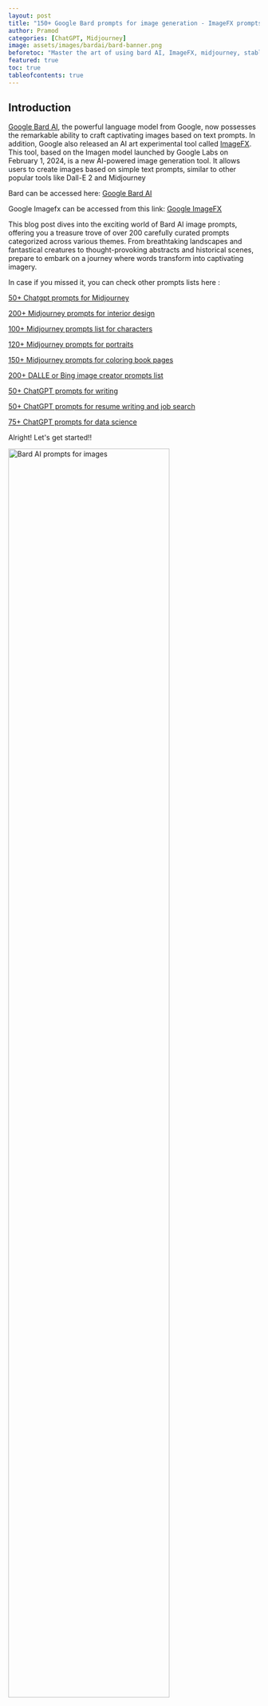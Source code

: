 ```yaml
---
layout: post
title: "150+ Google Bard prompts for image generation - ImageFX prompts for AI Art"
author: Pramod
categories: [ChatGPT, Midjourney]
image: assets/images/bardai/bard-banner.png
beforetoc: "Master the art of using bard AI, ImageFX, midjourney, stable difussion or DALL-E-2 with creative image prompts"
featured: true
toc: true
tableofcontents: true
---
```


## Introduction

[Google Bard AI](https://bard.google.com/), the powerful language model from
Google, now possesses the remarkable ability to craft captivating images based
on text prompts. In addition, Google also released an AI art experimental tool
called [ImageFX](https://aitestkitchen.withgoogle.com/tools/image-fx). This
tool, based on the Imagen model launched by Google Labs on February 1, 2024, is
a new AI-powered image generation tool. It allows users to create images based
on simple text prompts, similar to other popular tools like Dall-E 2 and
Midjourney

Bard can be accessed here: [Google Bard AI](https://bard.google.com/)

Google Imagefx can be accessed from this link: [Google ImageFX](https://aitestkitchen.withgoogle.com/tools/image-fx) 

This blog post dives into the exciting world of Bard AI image prompts, offering
you a treasure trove of over 200 carefully curated prompts categorized across
various themes. From breathtaking landscapes and fantastical creatures to
thought-provoking abstracts and historical scenes, prepare to embark on a
journey where words transform into captivating imagery.

In case if you missed it, you can check other prompts lists here :

[50+ Chatgpt prompts for Midjourney](/chatgpt-prompts-for-midjourney/)

[200+ Midjourney prompts for interior design](/midjourney-prompts-for-interior-design/)

[100+ Midjourney prompts list for characters](/midjourney-prompts-for-characters/)

[120+ Midjourney prompts for portraits](/midjourney-prompts-for-portraits/)

[150+ Midjourney prompts for coloring book pages](/midjourney-prompts-for-coloring-books/)

[200+ DALLE or Bing image creator prompts list](/dalle-bing-image-prompt-ideas/)

[50+ ChatGPT prompts for writing](/chatgpt-prompts-for-writing/)

[50+ ChatGPT prompts for resume writing and job search](/chatgpt-prompts-for-resume/)

[75+ ChatGPT prompts for data science](/chatgpt-prompts-for-data-science/)

Alright! Let's get started!!

<img class="img-fluid" src="/assets/images/bardai/bard-image1.png" alt="Bard AI prompts for images" style="width:80%;">

> A steaming cup of coffee with latte art, its aroma filling the air.

<hr>

<a href="https://etsy.me/3GUkPIH"><img src="/assets/images/midjourney-prompts-cover.jpg" alt="1600+ midjourney prompts free download" style="width:80%;"></a>
<br>

<img class="img-fluid" src="/assets/images/bardai/bard-image2.png" alt="Bard AI prompts for image 2" style="width:80%;">

> A sense of nostalgia, evoked by a vintage object or childhood memory.

<img class="img-fluid" src="/assets/images/bardai/bard-image6.png" alt="Bard AI prompts for image 2" style="width:80%;">

> Cascading waterfalls shrouded in mist, sunlight filtering through vibrant autumn foliage.

## 200+ Bard AI Image Prompts

### Nature & Landscapes:

1. Cascading waterfalls shrouded in mist, sunlight filtering through vibrant autumn foliage.
2. A lone cabin nestled peacefully amidst snow-capped mountains, smoke curling from the chimney.
3. A majestic underwater coral reef teeming with colorful fish and bioluminescent creatures.
4. A panoramic view of the Milky Way galaxy, its stars sparkling against a deep purple canvas.
5. A hidden grotto illuminated by shafts of sunlight, revealing crystal-clear water and lush ferns.
6. A vast volcanic landscape, lava flowing down its slopes and smoke billowing into the sky.
7. A peaceful meadow at sunrise, dew-kissed wildflowers swaying gently in the morning breeze.
8. A stormy ocean coastline, waves crashing against jagged rocks and dark clouds casting dramatic shadows.
9. A mystical forest bathed in moonlight, ancient trees shrouded in mist and glowing mushrooms dotting the forest floor.
10. A vibrant coral reef teeming with diverse marine life, sunlight filtering through the crystal-clear water.

<img class="img-fluid" src="/assets/images/bardai/bard-image5.png" alt="Bard AI prompts for fantasy">

> A fire-breathing dragon soaring through a stormy sky, lightning illuminating its powerful scales.

### Fantasy & Mythical:

11. A fire-breathing dragon soaring through a stormy sky, lightning illuminating its powerful scales.
12. A hidden fairy village nestled among giant mushrooms, tiny lights illuminating the pathway.
13. A majestic unicorn resting in a serene meadow, bathed in the golden light of sunset.
14. A fierce battle between a valiant knight and a monstrous creature, sparks flying from their clashing weapons.
15. A lone mermaid singing on a moonlit clifftop, her voice echoing across the vast ocean.
16. A mystical portal shimmering with energy, leading to an unknown and fantastical world.
17. A mischievous group of fairies playing hide-and-seek amongst blooming flowers.
18. A towering troll guarding a bridge over a deep and mysterious river.
19. A hidden city built into the trunk of a colossal tree, its inhabitants living in harmony with nature.
20. A legendary phoenix rising from the ashes, its wings ablaze with fire and hope.

### Abstract & Conceptual:

21. A kaleidoscope of vibrant colors swirling and morphing, representing the flow of creativity.
22. A single thought bubble floating against a stark white background, filled with intricate details and symbols.
23. A spiral staircase ascending into the unknown, representing the journey of self-discovery.
24. A cracked mirror reflecting multiple distorted versions of the same image, representing different perspectives.
25. A mathematical equation transformed into a vibrant landscape, blurring the lines between science and art.
26. A swarm of butterflies painted in a mosaic of colors, representing the beauty and fragility of life.
27. A single raindrop falling onto a still pond, creating ripples that expand outward.
28. A burning candle casting a warm glow, symbolizing hope and resilience in the darkness.
29. A tree with its roots exposed, representing the foundation and interconnection of all living things.
30. A pair of hands reaching out to each other, symbolizing connection and compassion.

<img class="img-fluid" src="/assets/images/bardai/bard-image3.png" alt="Bard AI prompts for fantasy photorealistic">
> a photorealistic dog wearing cow boy hat on a busy street

### Science & Technology:

31. A futuristic cityscape with towering skyscrapers and flying vehicles, bathed in the neon glow of lights.
32. A close-up of a DNA molecule, its intricate structure revealing the building blocks of life.
33. A rocket launching into space, leaving a trail of fire and smoke against a starry sky.
34. A robotic arm carefully assembling a complex machine, sparks flying from its welds.
35. A microscopic view of a virus, its intricate details revealing the invisible world around us.

<img class="img-fluid" src="/assets/images/bardai/bard-image4.png" alt="Bard AI prompts for fantasy photorealistic science prompts">
> A microscopic view of a virus, its intricate details revealing the invisible world around us.

### History & Culture:

35. A bustling marketplace in ancient Rome, merchants selling goods and people bartering their wares.
36. A detailed portrait of a historical figure, capturing their essence and personality through their expression.
37. A grand palace from a bygone era, its majestic architecture reflecting the power and opulence of a past civilization.
38. A traditional Japanese tea ceremony, showcasing the elegance and mindfulness of the ritual.
39. A vibrant street scene in a modern city, capturing the diversity and energy of urban life.
40. A peaceful protest march advocating for social justice, showcasing the power of unity and collective action.
41. A bustling Renaissance marketplace, artists displaying their paintings and sculptures amidst lively crowds.
42. A glimpse into the daily life of a medieval peasant, showcasing their work, home, and family.
43. A dramatic depiction of a historical battle, showcasing the chaos and bravery of the moment.
44. A photorealistic portrait of a historical figure in modern clothing, imagining them in a contemporary setting.

### Animals & Wildlife:

45. A majestic lion basking in the golden light of the savanna, its mane flowing in the wind.
46. A playful group of otters frolicking in a river, their sleek bodies glistening in the sun.
47. A close-up of a butterfly's colorful wings, showcasing the intricate patterns and textures.
48. A majestic bald eagle soaring through the sky, its powerful wings spread wide.
49. A playful group of puppies tumbling in a field of wildflowers, their joy evident in their expressions.
50. A majestic elephant standing tall in a lush forest, its tusks gleaming in the sunlight.
51. A photorealistic image of a mythical creature, like a griffin or a phoenix, brought to life.
52. A close-up of a chameleon blending seamlessly into its surroundings, showcasing its amazing camouflage abilities.
53. A group of penguins huddled together on a snowy Antarctic landscape, their black and white feathers contrasting with the blue ice.
54. A playful scene of a dog and a cat cuddling together, showcasing the unlikely friendship between these two animals.

### Food & Beverages:

55. A mouthwatering slice of freshly baked pizza, with melted cheese, pepperoni, and a crispy crust.
56. A steaming cup of coffee with latte art, its aroma filling the air.
57. A colorful still life of fresh fruits and vegetables from a farmer's market.
58. A decadent chocolate cake dripping with ganache, adorned with fresh berries.
59. A sushi platter beautifully arranged, with various colorful pieces and artistic garnishes.
60. A traditional bowl of ramen, with steam rising from the rich broth and noodles.
61. A close-up of a juicy burger with melted cheese, dripping mustard, and fresh toppings.
62. A glass of wine swirling in a crystal goblet, its color reflecting the light.
63. A festive scene of a holiday table laden with traditional dishes and desserts.
64. A steaming cup of hot cocoa with marshmallows, perfect for a cozy winter evening.

### Objects & Still Lifes:

65. A vintage camera lying on a stack of old books, with warm sunlight streaming through the window.
66. A pair of worn leather boots by a crackling fireplace, evoking a feeling of comfort and adventure.
67. A globe of the world resting on a wooden desk, symbolizing exploration and discovery.
68. A stack of colorful paintbrushes resting against a palette, ready to create art.
69. A vintage typewriter with a blank sheet of paper, inviting stories to be written.
70. A stack of vinyl records with classic album covers, evoking nostalgia for the past.
71. A pair of ballet shoes tied neatly together, representing grace and dedication.
72. A worn teddy bear lying on a child's bed, symbolizing comfort and childhood memories.
73. A vintage telescope pointed towards the starry night sky, sparking curiosity about the universe.
74. A stack of old photographs in a dusty album, filled with stories and memories of the past.

### Emotions & Experiences:

75. A person feeling overjoyed, jumping in the air with their arms outstretched.
76. A feeling of peace and tranquility, depicted by a serene landscape or calm waters.
77. A person feeling lost and alone, wandering through a foggy forest or empty cityscape.
78. A sense of nostalgia, evoked by a vintage object or childhood memory.
79. A feeling of love and connection, represented by two people embracing or a happy family scene.
80. A feeling of anger and connection towards innocent dog.

### Fine Art & Architecture:

81. A vibrant Van Gogh-inspired landscape with swirling brushstrokes and bold colors.
82. A detailed Renaissance portrait capturing the emotion and personality of the subject.
83. A photorealistic image of a famous artwork reimagined in a modern setting.
84. A majestic Gothic cathedral towering over a quaint village, bathed in the golden light of sunset.
85. A minimalist Japanese garden with carefully placed rocks, sand, and bonsai trees.
86. A bustling street scene in a European city, showcasing its unique architecture and cultural atmosphere.
87. A detailed interior of a historical building, capturing its grandeur and intricate details.
88. A surreal dreamscape inspired by the works of Salvador Dalí, blurring the lines between reality and imagination.
89. A photorealistic image of a famous sculpture brought to life, interacting with its surroundings.
90. A modern art installation using light, sound, and movement to create a unique sensory experience.

### People & Portraits:

91. A diverse group of friends laughing and having fun together, representing unity and friendship.
92. A close-up portrait of a person with a unique expression, capturing their character and story.
93. A person lost in thought, gazing out at a vast landscape, representing introspection and contemplation.
94. A child playing joyfully, showcasing the innocence and wonder of childhood.
95. A person working passionately on their craft, representing dedication and pursuit of dreams.
96. A diverse group of people protesting for social justice, showcasing the power of collective action.
97. A close-up portrait of a person with a disability, challenging stereotypes and celebrating diversity.
98. A person in traditional clothing from their culture, showcasing their heritage and identity.
99. A group of people from different generations interacting and sharing stories, highlighting the power of connection.
100.  A person experiencing a moment of pure joy, like riding a bike or dancing in the rain.

### Miscellaneous:

101. A photorealistic image of a famous landmark reimagined in a different time period or setting.
102. A detailed diagram of a complex machine or natural phenomenon, revealing its inner workings.
103. A collage of images representing a specific theme or emotion, like hope, fear, or love.
104. A photorealistic image of a mythical creature brought to life, interacting with its surroundings.
105. A pixel art scene reminiscent of classic video games, evoking nostalgia and childhood memories.
106. A detailed map of a fictional world, complete with cities, mountains, and hidden treasures.
107. A scene from a dream, capturing its surreal and nonsensical nature.
108. A close-up of a microscopic world, revealing the unseen beauty and complexity of nature.
109. A time-lapse image of a city or natural landscape, showcasing the passage of time.
110. A detailed illustration of a fictional creature, like a dragon or a unicorn.

### Bonus: Open-Ended Prompts:

111. Describe your perfect day in vivid detail.
112. Imagine a world where technology allows us to travel to other planets. What would it look like?
113. What does the future hold for humanity? Create a visual representation of your vision.
114. Describe your deepest fear and turn it into a powerful image.
115. Imagine a world where animals can talk. What would they say?
116. Create an image that represents the meaning of life.
117. What does love look like? Capture it in a single image.
118. Imagine a world without war or conflict. What would it look like?
119. Create an image that represents your wildest dream.
120. What inspires you most? Create an image that captures that feeling.
121. A hidden waterfall shrouded in mist deep within a lush rainforest.
122. A breathtaking view of the aurora borealis dancing across the arctic sky.
123. A vibrant coral reef teeming with colorful fish illuminated by shafts of sunlight.
124. A vast desert landscape with towering sand dunes under a starry night sky.
125. A peaceful meadow in the early morning dew, with the sun rising over distant mountains.
126. A stormy ocean coastline with crashing waves and seagulls soaring through the wind.
127. A vibrant jungle canopy filled with exotic plants and animals, sunlight filtering through the leaves.
128. A majestic glacier calving into a turquoise glacial lake, surrounded by snow-capped peaks.
129. A vibrant autumn forest with leaves ablaze in red, orange, and yellow hues.
130. A panoramic view of a volcanic crater spewing smoke and lava, illuminated by the fiery glow.
131. A mermaid swimming through a sunken city inhabited by mythical creatures.
132. A fierce battle between a wizard and a dragon, spells clashing in the air.
133. A hidden fairy village nestled among bioluminescent mushrooms in a moonlit forest.
134. A majestic phoenix rising from the ashes, its wings shimmering with vibrant colors.
135. A mischievous group of goblins playing pranks on unsuspecting travelers in a dark forest.
136. A portal to another dimension shimmering with energy, revealing a glimpse of a fantastical world.
137. A lone knight on a quest, riding through a vast and mysterious landscape.
138. A mythical creature from ancient folklore brought to life, interacting with a modern setting.
139. A hidden library filled with magical books and ancient scrolls, glowing with otherworldly light.
140. A prophecy written in runes on a weathered stone tablet, hinting at a hidden destiny.
141. A kaleidoscope of vibrant colors morphing and swirling, representing the flow of ideas.
142. A single teardrop falling onto a mirror, shattering its reflection and revealing hidden emotions.
143. A chaotic cityscape at night, filled with neon lights and bustling crowds, representing the energy of urban life.
144. A labyrinth of interconnected pathways, symbolizing the complexity of life's journey.
145. A single thought bubble floating against a stark white background, filled with intricate symbols and patterns.
146. A mathematical equation transformed into a colorful nebula, blurring the lines between science and art.
147. A hand reaching out from the darkness, symbolizing hope and resilience in challenging times.
148. A broken hourglass with sand spilling out, representing the fleeting nature of time.
149. A pair of scales delicately balanced, representing the concept of justice and equality.
150. A single feather floating on a calm lake, symbolizing peace and tranquility.
151. A futuristic city on Mars, with towering structures and flying vehicles exploring the red landscape.
152. A close-up of a robot's intricate mechanics, showcasing the beauty and complexity of artificial intelligence.
153. A space station orbiting Earth, astronauts conducting research and gazing at the vastness of space.
154. A microscopic view of a virus replicating, showcasing the invisible world of science.
155. A deep-sea exploration submarine discovering a bioluminescent creature in the ocean depths.
156. A time machine portal opening up, offering a glimpse into the past or future.
157. A scientist making a groundbreaking discovery in their laboratory, surrounded by scientific equipment.
158. A futuristic cityscape powered by renewable energy, showcasing a sustainable future.
159. A classroom of students using virtual reality technology to explore the solar system.
160. A close-up of a 3D-printed object, showcasing the possibilities of additive manufacturing.

## Conclusion

With these 150+ Bard AI image prompts, you're equipped to embark on a journey of
limitless visual exploration. Remember, these are just starting points – feel
free to experiment, combine prompts, and unleash your own creativity. Share your
unique creations with the world and inspire others to explore the exciting
possibilities of Bard AI.

This blog post serves as a springboard for your imaginative adventures.
Remember, the most impactful prompts are often the ones that resonate with your
own personal experiences and emotions. So, explore, experiment, and let your
creativity flow!

If you enjoyed this post, we encourage you to share it with your friends and
followers on social media and following us on twitter [@thetipseason](https://twitter.com/thetipseason) And if you want to stay up-to-date on the latest trends in generative art and AI, be sure
to follow our newsletter for more tips, tricks, and insights. Thanks for
reading, and happy creating!

